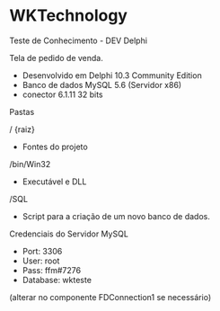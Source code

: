 # WKTechnology
Teste de Conhecimento - DEV Delphi

Tela de pedido de venda.
- Desenvolvido em Delphi 10.3 Community Edition
- Banco de dados MySQL 5.6 (Servidor x86)
- conector 6.1.11 32 bits

Pastas

/ {raiz}
  - Fontes do projeto

/bin/Win32
  - Executável e DLL

/SQL
  - Script para a criação de um novo banco de dados.
    

Credenciais do Servidor MySQL

- Port: 3306
- User: root
- Pass: ffm#7276
- Database: wkteste

(alterar no componente FDConnection1 se necessário)
